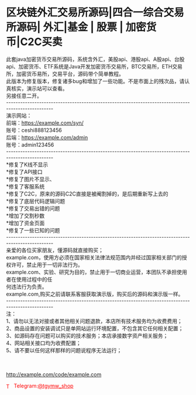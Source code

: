 # 区块链外汇交易所源码|四合一综合交易所源码| 外汇|基金 | 股票 | 加密货币|C2C买卖

此套java加密货币交易所源码，系统含外汇，美股api、港股api、A股api、台股api、加密货币、ETF系统是Java开发加密货币交易所，BTC交易所，ETH交易所，加密货币易所，交易平台，源码带个简单教程。<br>此版本为修复版本，修复诸多bug和增加了一些功能。不是市面上的残次品，请认真核实，演示站可以查看。<br>另接任意二开。<br>--------------------------------------------------------------------------------------------------<br>演示网站：<br>前端：https://example.com/syn/<br>账号：ceshi888123456<br>后端：https://example.com/admin<br>账号：admin123456<br>--------------------------------------------------------------------------------------------------<br>*修复了K线不显示<br>*修复了API接口<br>*修复了图片不显示、<br>*修复了客服系统<br>*修复了C2C，原来的源码C2C直接是被阉割掉的，是后期重新写上去的<br>*修复了底层代码逻辑问题<br>*修复了交易出错的问题<br>*增加了交割秒数<br>*增加了资金页面<br>*修复了一些已知的问题<br>--------------------------------------------------------------------------------------------------<br>亲爱的各位买家朋友，懂源码就直接购买；<br>example.com，使用方必须在国家相关法律法规范围内并经过国家相关部门的授权许可，禁止用于一切非法行为。<br>example.com、实验、研究为目的，禁止用于一切商业运营，本团队不承担使用者在使用过程中的任<br>何违法行为负责。<br>example.com,购买之前请联系客服获取演示版，购买后的源码和演示版一样。<br>--------------------------------------------------------------------------------------------------<br>注：<br>1、请勿以无法对接或者其他相关问题退款，本店所有技术服务均为收费费用；<br>2、商品设置的安装调试只是单网站运行环境配置，不包含其它任何相关配置；<br>3、如源码存在问题可以购买的技术服务；本店承接数字资产相关服务；<br>4、网站相关接口均为收费配置；<br>5、请不要以任何这样那样的问题说程序无法运行；<br><br><br>

http://example.com/code/example.com







<p style="color: red;"><img src="https://cdn-icons-png.flaticon.com/512/2111/2111646.png" alt="Telegram Icon" style="width: 16px; vertical-align: middle; margin-right: 5px;">Telegram:<a href="https://t.me/tgymw_shop" style="color: red;">@tgymw_shop</a></p>
